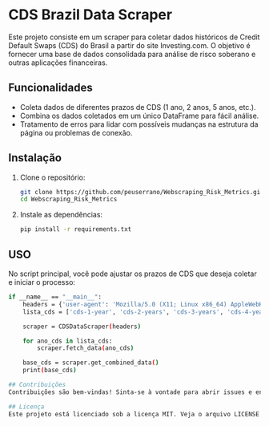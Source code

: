 # CDS Brazil Data Scraper

Este projeto consiste em um scraper para coletar dados históricos de Credit Default Swaps (CDS) do Brasil a partir do site Investing.com. O objetivo é fornecer uma base de dados consolidada para análise de risco soberano e outras aplicações financeiras.

## Funcionalidades

- Coleta dados de diferentes prazos de CDS (1 ano, 2 anos, 5 anos, etc.).
- Combina os dados coletados em um único DataFrame para fácil análise.
- Tratamento de erros para lidar com possíveis mudanças na estrutura da página ou problemas de conexão.

## Instalação

1. Clone o repositório:

   ```bash
   git clone https://github.com/peuserrano/Webscraping_Risk_Metrics.git
   cd Webscraping_Risk_Metrics

2. Instale as dependências:

   ```bash
   pip install -r requirements.txt

## USO

No script principal, você pode ajustar os prazos de CDS que deseja coletar e iniciar o processo:

   ```bash
   if __name__ == "__main__":
       headers = {'user-agent': 'Mozilla/5.0 (X11; Linux x86_64) AppleWebKit/537.36 (KHTML, like Gecko) Chrome/106.0.0.0 Safari/537.36'}
       lista_cds = ['cds-1-year', 'cds-2-years', 'cds-3-years', 'cds-4-years', 'cds-5-years', 'cds-7-years', 'cds-10-years']
   
       scraper = CDSDataScraper(headers)
   
       for ano_cds in lista_cds:
           scraper.fetch_data(ano_cds)
   
       base_cds = scraper.get_combined_data()
       print(base_cds)

## Contribuições
Contribuições são bem-vindas! Sinta-se à vontade para abrir issues e enviar pull requests.

## Licença
Este projeto está licenciado sob a licença MIT. Veja o arquivo LICENSE para mais detalhes.

